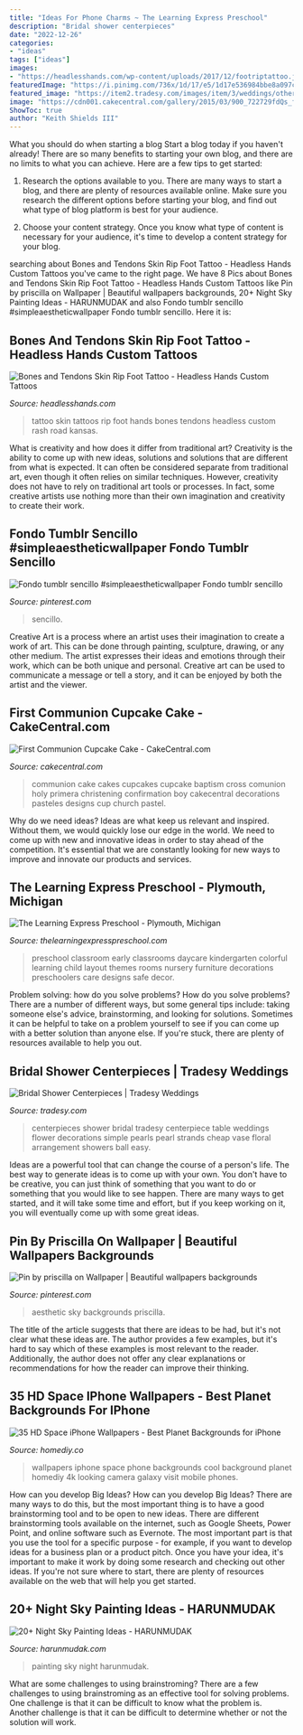 ```yaml
---
title: "Ideas For Phone Charms ~ The Learning Express Preschool"
description: "Bridal shower centerpieces"
date: "2022-12-26"
categories:
- "ideas"
tags: ["ideas"]
images:
- "https://headlesshands.com/wp-content/uploads/2017/12/footriptattoo.jpg"
featuredImage: "https://i.pinimg.com/736x/1d/17/e5/1d17e536984bbe8a097c77d3e804650e.jpg"
featured_image: "https://item2.tradesy.com/images/item/3/weddings/other/other/bridal-shower-centerpieces-75581-6.jpg"
image: "https://cdn001.cakecentral.com/gallery/2015/03/900_722729fdQs_first-communion-cupcake-cake.jpg"
ShowToc: true
author: "Keith Shields III"
---
```



What you should do when starting a blog
Start a blog today if you haven't already! There are so many benefits to starting your own blog, and there are no limits to what you can achieve. Here are a few tips to get started:
1. Research the options available to you. There are many ways to start a blog, and there are plenty of resources available online. Make sure you research the different options before starting your blog, and find out what type of blog platform is best for your audience.

2. Choose your content strategy. Once you know what type of content is necessary for your audience, it's time to develop a content strategy for your blog.

	

		
searching about Bones and Tendons Skin Rip Foot Tattoo - Headless Hands Custom Tattoos you've came to the right page. We have 8 Pics about Bones and Tendons Skin Rip Foot Tattoo - Headless Hands Custom Tattoos like Pin by priscilla on Wallpaper | Beautiful wallpapers backgrounds, 20+ Night Sky Painting Ideas - HARUNMUDAK and also Fondo tumblr sencillo #simpleaestheticwallpaper Fondo tumblr sencillo. Here it is:
		
    
## Bones And Tendons Skin Rip Foot Tattoo - Headless Hands Custom Tattoos

<img loading=lazy src="https://headlesshands.com/wp-content/uploads/2017/12/footriptattoo.jpg" onerror="this.onerror=null;this.src='https://tse2.mm.bing.net/th?id=OIP.qfvS9slZDrmnUiDhRj4GeQHaMa&amp;pid=15.1';" alt="Bones and Tendons Skin Rip Foot Tattoo - Headless Hands Custom Tattoos">

_Source: headlesshands.com_

>tattoo skin tattoos rip foot hands bones tendons headless custom rash road kansas. 

	

What is creativity and how does it differ from traditional art?
Creativity is the ability to come up with new ideas, solutions and solutions that are different from what is expected. It can often be considered separate from traditional art, even though it often relies on similar techniques. However, creativity does not have to rely on traditional art tools or processes. In fact, some creative artists use nothing more than their own imagination and creativity to create their work.

    
## Fondo Tumblr Sencillo #simpleaestheticwallpaper Fondo Tumblr Sencillo

<img loading=lazy src="https://i.pinimg.com/736x/1d/17/e5/1d17e536984bbe8a097c77d3e804650e.jpg" onerror="this.onerror=null;this.src='https://tse4.mm.bing.net/th?id=OIP.Q9weE_6ZrEA-GnNKb0TF6gHaOX&amp;pid=15.1';" alt="Fondo tumblr sencillo #simpleaestheticwallpaper Fondo tumblr sencillo">

_Source: pinterest.com_

>sencillo. 

	

Creative Art is a process where an artist uses their imagination to create a work of art. This can be done through painting, sculpture, drawing, or any other medium. The artist expresses their ideas and emotions through their work, which can be both unique and personal. Creative art can be used to communicate a message or tell a story, and it can be enjoyed by both the artist and the viewer.

    
## First Communion Cupcake Cake - CakeCentral.com

<img loading=lazy src="https://cdn001.cakecentral.com/gallery/2015/03/900_722729fdQs_first-communion-cupcake-cake.jpg" onerror="this.onerror=null;this.src='https://tse2.mm.bing.net/th?id=OIP.H1j2mDUgrKoPlMS346TFOwHaJ4&amp;pid=15.1';" alt="First Communion Cupcake Cake - CakeCentral.com">

_Source: cakecentral.com_

>communion cake cakes cupcakes cupcake baptism cross comunion holy primera christening confirmation boy cakecentral decorations pasteles designs cup church pastel. 

	

Why do we need ideas?
Ideas are what keep us relevant and inspired. Without them, we would quickly lose our edge in the world. We need to come up with new and innovative ideas in order to stay ahead of the competition. It's essential that we are constantly looking for new ways to improve and innovate our products and services.

    
## The Learning Express Preschool - Plymouth, Michigan

<img loading=lazy src="https://thelearningexpresspreschool.com/wp-content/uploads/2017/08/early_preschool_room_3.jpg" onerror="this.onerror=null;this.src='https://tse4.mm.bing.net/th?id=OIP.euocmZG65Plktw2b7RFwzQHaE6&amp;pid=15.1';" alt="The Learning Express Preschool - Plymouth, Michigan">

_Source: thelearningexpresspreschool.com_

>preschool classroom early classrooms daycare kindergarten colorful learning child layout themes rooms nursery furniture decorations preschoolers care designs safe decor. 

	

Problem solving: how do you solve problems?
How do you solve problems? There are a number of different ways, but some general tips include: taking someone else's advice, brainstorming, and looking for solutions. Sometimes it can be helpful to take on a problem yourself to see if you can come up with a better solution than anyone else. If you're stuck, there are plenty of resources available to help you out.

    
## Bridal Shower Centerpieces | Tradesy Weddings

<img loading=lazy src="https://item2.tradesy.com/images/item/3/weddings/other/other/bridal-shower-centerpieces-75581-6.jpg" onerror="this.onerror=null;this.src='https://tse2.mm.bing.net/th?id=OIP.s_q3crFfe10TcSNNAoA9QwHaJ4&amp;pid=15.1';" alt="Bridal Shower Centerpieces | Tradesy Weddings">

_Source: tradesy.com_

>centerpieces shower bridal tradesy centerpiece table weddings flower decorations simple pearls pearl strands cheap vase floral arrangement showers ball easy. 

	

Ideas are a powerful tool that can change the course of a person's life. The best way to generate ideas is to come up with your own. You don't have to be creative, you can just think of something that you want to do or something that you would like to see happen. There are many ways to get started, and it will take some time and effort, but if you keep working on it, you will eventually come up with some great ideas.

    
## Pin By Priscilla On Wallpaper | Beautiful Wallpapers Backgrounds

<img loading=lazy src="https://i.pinimg.com/736x/13/89/7f/13897f6999032ad8a3868c8fb1d559b2.jpg" onerror="this.onerror=null;this.src='https://tse3.mm.bing.net/th?id=OIP.abQVYQZ6voaL_mtivEs6XwHaNK&amp;pid=15.1';" alt="Pin by priscilla on Wallpaper | Beautiful wallpapers backgrounds">

_Source: pinterest.com_

>aesthetic sky backgrounds priscilla. 

	

The title of the article suggests that there are ideas to be had, but it's not clear what these ideas are. The author provides a few examples, but it's hard to say which of these examples is most relevant to the reader. Additionally, the author does not offer any clear explanations or recommendations for how the reader can improve their thinking.

    
## 35 HD Space IPhone Wallpapers - Best Planet Backgrounds For IPhone

<img loading=lazy src="https://homediy.co/wp-content/uploads/2018/11/d048c8b602e4d16739a08bb7468a5080.jpg" onerror="this.onerror=null;this.src='https://tse2.mm.bing.net/th?id=OIP.vJxxhC9f68wyeJjMXv0lwQHaNK&amp;pid=15.1';" alt="35 HD Space iPhone Wallpapers - Best Planet Backgrounds for iPhone">

_Source: homediy.co_

>wallpapers iphone space phone backgrounds cool background planet homediy 4k looking camera galaxy visit mobile phones. 

	

How can you develop Big Ideas?
How can you develop Big Ideas? There are many ways to do this, but the most important thing is to have a good brainstorming tool and to be open to new ideas. There are different brainstorming tools available on the internet, such as Google Sheets, Power Point, and online software such as Evernote. The most important part is that you use the tool for a specific purpose - for example, if you want to develop ideas for a business plan or a product pitch. Once you have your idea, it's important to make it work by doing some research and checking out other ideas. If you're not sure where to start, there are plenty of resources available on the web that will help you get started.

    
## 20+ Night Sky Painting Ideas - HARUNMUDAK

<img loading=lazy src="https://harunmudak.com/wp-content/uploads/2020/07/Night-Sky-Painting-5-1-697x1024.jpg" onerror="this.onerror=null;this.src='https://tse3.mm.bing.net/th?id=OIP.lvPDltZAP6OOeGUyZ8zfhAHaK4&amp;pid=15.1';" alt="20+ Night Sky Painting Ideas - HARUNMUDAK">

_Source: harunmudak.com_

>painting sky night harunmudak. 

	

What are some challenges to using brainstroming?
There are a few challenges to using brainstroming as an effective tool for solving problems. One challenge is that it can be difficult to know what the problem is. Another challenge is that it can be difficult to determine whether or not the solution will work.

